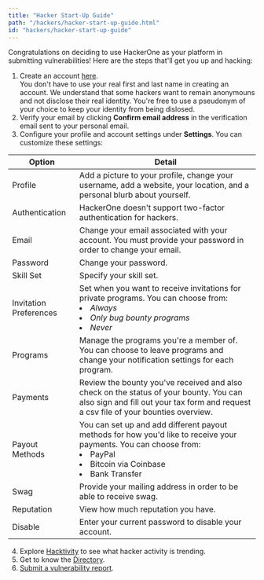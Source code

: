 ```yaml
---
title: "Hacker Start-Up Guide"
path: "/hackers/hacker-start-up-guide.html"
id: "hackers/hacker-start-up-guide"
---
```


Congratulations on deciding to use HackerOne as your platform in submitting vulnerabilities! Here are the steps that'll get you up and hacking: 

1. Create an account [here](https://hackerone.com/users/sign_up). <br>You don't have to use your real first and last name in creating an account. We understand that some hackers want to remain anonymouns and not disclose their real identity. You're free to use a pseudonym of your choice to keep your identity from being dislosed. 
2. Verify your email by clicking **Confirm email address** in the verification email sent to your personal email.  
3. Configure your profile and account settings under **Settings**. You can customize these settings:

Option | Detail
------ | -------
Profile | Add a picture to your profile, change your username, add a website, your location, and a personal blurb about yourself. 
Authentication | HackerOne doesn't support two-factor authentication for hackers. 
Email | Change your email associated with your account. You must provide your password in order to change your email. 
Password | Change your password. 
Skill Set | Specify your skill set. 
Invitation Preferences | Set when you want to receive invitations for private programs. You can choose from:<li>*Always*</li><li>*Only bug bounty programs*</li><li>*Never*</li>
Programs | Manage the programs you're a member of. You can choose to leave programs and change your notification settings for each program. 
Payments | Review the bounty you've received and also check on the status of your bounty. You can also sign and fill out your tax form and request a csv file of your bounties overview. 
Payout Methods | You can set up and add different payout methods for how you'd like to receive your payments. You can choose from: <li>PayPal</li><li>Bitcoin via Coinbase</li><li>Bank Transfer</li>
Swag | Provide your mailing address in order to be able to receive swag. 
Reputation | View how much reputation you have. 
Disable | Enter your current password to disable your account. 

4. Explore [Hacktivity](https://hacker0x01.github.io/docs.hackerone.com/hackers/hacktivity.html) to see what hacker activity is trending. 
5. Get to know the [Directory](https://hacker0x01.github.io/docs.hackerone.com/hackers/directory.html). 
6. [Submit a vulnerability report](https://hacker0x01.github.io/docs.hackerone.com/hackers/submitting-reports.html). 
